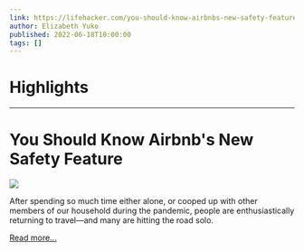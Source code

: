 ```yaml
---
link: https://lifehacker.com/you-should-know-airbnbs-new-safety-feature-1849079284
author: Elizabeth Yuko
published: 2022-06-18T10:00:00
tags: []
---
```

# Highlights


---
# You Should Know Airbnb's New Safety Feature
![](https://i.kinja-img.com/gawker-media/image/upload/s--5I28VptP--/c_fit,fl_progressive,q_80,w_636/1304832c04e082c5d0a64e60ead5f2a0.jpg)

After spending so much time either alone, or cooped up with other members of our household during the pandemic, people are enthusiastically returning to travel—and many are hitting the road solo.

[Read more...](https://lifehacker.com/you-should-know-airbnbs-new-safety-feature-1849079284)